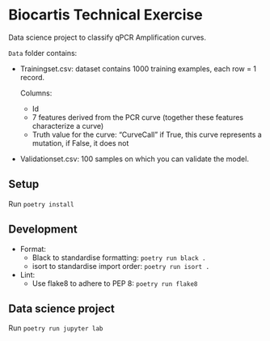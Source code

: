 # Biocartis Technical Exercise

Data science project to classify qPCR Amplification curves.

`Data` folder contains:
- Trainingset.csv: dataset contains 1000 training examples, each row = 1 record.
  
  Columns: 
  - Id
  - 7 features derived from the PCR curve (together these features characterize a curve)
  - Truth value for the curve: “CurveCall” if True, this curve represents a mutation, if False, it does not

- Validationset.csv: 100 samples on which you can validate the model.

## Setup
Run `poetry install`

## Development

- Format:
  - Black to standardise formatting: `poetry run black .` 
  - isort to standardise import order: `poetry run isort .`
- Lint: 
  - Use flake8 to adhere to PEP 8: `poetry run flake8`

## Data science project
Run `poetry run jupyter lab`
